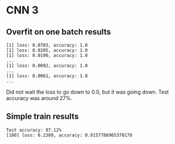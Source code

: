 # CNN 3

## Overfit on one batch results

```
[1] loss: 0.0703, accuracy: 1.0
[1] loss: 0.0205, accuracy: 1.0
[1] loss: 0.0190, accuracy: 1.0
...
[1] loss: 0.0092, accuracy: 1.0
...
[1] loss: 0.0061, accuracy: 1.0
...
```

Did not wait the loss to go down to 0.0, but it was going down.
Test accuracy was around 27%.

## Simple train results

```
Test accuracy: 87.12%
[100] loss: 0.2389, accuracy: 0.9157786965370178
```


